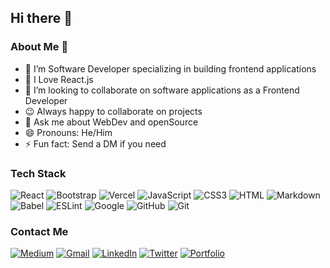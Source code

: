 ## Hi there 👋

### About Me 🚨

- 🔭 I’m Software Developer specializing in building frontend applications
- 🌱 I Love React.js
- 👯 I’m looking to collaborate on software applications as a Frontend Developer
- 😉 Always happy to collaborate on projects
- 💬 Ask me about WebDev and openSource
- 😄 Pronouns: He/Him
- ⚡ Fun fact: Send a DM if you need 

### Tech Stack
![React](https://img.shields.io/badge/react-%2320232a.svg?style=for-the-badge&logo=react&logoColor=%2361DAFB)
![Bootstrap](https://img.shields.io/badge/bootstrap-%238511FA.svg?style=for-the-badge&logo=bootstrap&logoColor=white)
![Vercel](https://img.shields.io/badge/vercel-%23000000.svg?style=for-the-badge&logo=vercel&logoColor=white)
![JavaScript](https://img.shields.io/badge/javascript-%23323330.svg?style=for-the-badge&logo=javascript&logoColor=%23F7DF1E)
![CSS3](https://img.shields.io/badge/CSS3-1572B6?style=for-the-badge&logo=css3&logoColor=white)
![HTML](https://img.shields.io/badge/HTML5-E34F26?style=for-the-badge&logo=html5&logoColor=white)
![Markdown](https://img.shields.io/badge/markdown-%23000000.svg?style=for-the-badge&logo=markdown&logoColor=white)
![Babel](https://img.shields.io/badge/Babel-F9DC3e?style=for-the-badge&logo=babel&logoColor=black)
![ESLint](https://img.shields.io/badge/ESLint-4B3263?style=for-the-badge&logo=eslint&logoColor=white)
![Google](https://img.shields.io/badge/google-4285F4?style=for-the-badge&logo=google&logoColor=white)
![GitHub](https://img.shields.io/badge/github-%23121011.svg?style=for-the-badge&logo=github&logoColor=white)
![Git](https://img.shields.io/badge/git-%23F05033.svg?style=for-the-badge&logo=git&logoColor=white)

### Contact Me
[![Medium](https://img.shields.io/badge/Medium-12100E?style=for-the-badge&logo=medium&logoColor=white)](https://medium.com/@theonlyabdull)
[![Gmail](https://img.shields.io/badge/Gmail-D14836?style=for-the-badge&logo=gmail&logoColor=white)](abdullahisalaudeen65@gmail.com)
[![LinkedIn](https://img.shields.io/badge/linkedin-%230077B5.svg?style=for-the-badge&logo=linkedin&logoColor=white)](https://www.linkedin.com/in/abdullahi-salaudeen-08392a252)
[![Twitter](https://img.shields.io/badge/Twitter-%231DA1F2.svg?style=for-the-badge&logo=Twitter&logoColor=white)](https://twitter.com/TheOnlyAbdull?t=kcKxH0wNRouoDtCJ8Akugw&s=09)
[![Portfolio](https://img.shields.io/badge/Portfolio-1DA1F2?style=for-the-badge&logo=website&logoColor=white)](https://theonlyabdull.netlify.app/)

